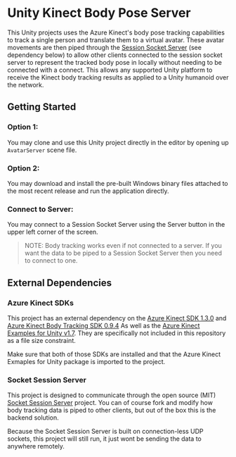 # Unity Kinect Body Pose Server

This Unity projects uses the Azure Kinect's body pose tracking capabilities to track a single person and translate them to a virtual avatar. These avatar movements are then piped through the [Session Socket Server](https://github.com/Blitzy/session-socket-server) (see dependency below) to allow other clients connected to the session socket server to represent the tracked body pose in locally without needing to be connected with a connect. This allows any supported Unity platform to receive the Kinect body tracking results as applied to a Unity humanoid over the network.

## Getting Started

### Option 1:
You may clone and use this Unity project directly in the editor by opening up `AvatarServer` scene file.

### Option 2:
You may download and install the pre-built Windows binary files attached to the most recent release and run the application directly.

### Connect to Server:
You may connect to a Session Socket Server using the Server button in the upper left corner of the screen.

> NOTE: Body tracking works even if not connected to a server. If you want the data to be piped to a Session Socket Server then you need to connect to one.

## External Dependencies

### Azure Kinect SDKs
This project has an external dependency on the [Azure Kinect SDK 1.3.0](https://docs.microsoft.com/en-us/azure/kinect-dk/sensor-sdk-download) and [Azure Kinect Body Tracking SDK 0.9.4](https://docs.microsoft.com/en-us/azure/kinect-dk/body-sdk-download)
As well as the [Azure Kinect Examples for Unity v1.7](https://assetstore.unity.com/packages/tools/integration/azure-kinect-examples-for-unity-149700). They are specifically not included in this repository as a file size constraint.

Make sure that both of those SDKs are installed and that the Azure Kinect Exmaples for Unity package is imported to the project.

### Socket Session Server
This project is designed to communicate through the open source (MIT) [Socket Session Server](https://github.com/Blitzy/session-socket-server) project. You can of course fork and modify how body tracking data is piped to other clients, but out of the box this is the backend solution.

Because the Socket Session Server is built on connection-less UDP sockets, this project will still run, it just wont be sending the data to anywhere remotely.


